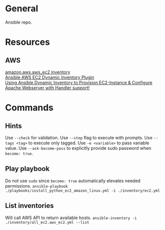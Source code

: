 # General
Ansible repo.
# Resources
## AWS
[amazon.aws.aws_ec2 inventory](https://docs.ansible.com/ansible/latest/collections/amazon/aws/aws_ec2_inventory.html)\
[Ansible AWS EC2 Dynamic Inventory Plugin](https://dev.to/vumdao/ansible-aws-ec2-dynamic-inventory-plugin-3bme)\
[Using Ansible Dynamic Inventory to Provision EC2-Instance & Configure Apache Webserver with Handler support!](https://harshitdawar.medium.com/leveraging-the-power-of-the-ansible-dynamic-inventory-to-provision-ec2-instance-configure-apache-664a3e16a7c1)

# Commands
## Hints
Use `--check` for validation.
Use `--step` flag to execute with prompts.
Use `--tags <tag>` to execute only tagged.
Use `-e <variable>` to pass variable value.
Use `--ask-become-pass` to explicitly provide sudo password when `become: true`.

## Play playbook
Do not use `sudo` since `become: true` automatically elevates needed permissions.
`ansible-playbook ./playbooks/install_python_ec2_amazon_linux.yml -i ./inventory/ec2.yml`

## List inventories
Will call AWS API to return available hosts.
`ansible-inventory -i ./inventory/all_ec2.aws_ec2.yml --list`